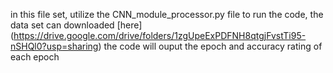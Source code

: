 in this file set, utilize the CNN_module_processor.py file to run the code, the data set can downloaded [here]
(https://drive.google.com/drive/folders/1zgUpeExPDFNH8qtgjFvstTi95-nSHQl0?usp=sharing) 
the code will ouput the epoch and accuracy rating of each epoch
